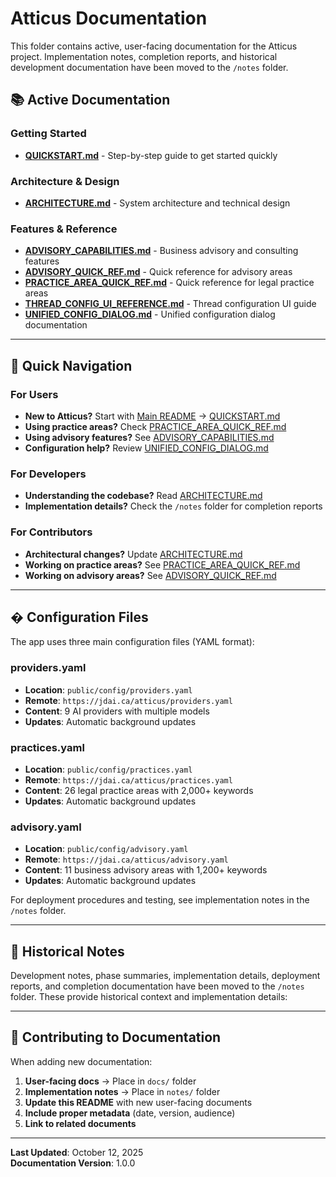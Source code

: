 # Atticus Documentation

This folder contains active, user-facing documentation for the Atticus project. Implementation notes, completion reports, and historical development documentation have been moved to the `/notes` folder.

## 📚 Active Documentation

### Getting Started

- **[QUICKSTART.md](QUICKSTART.md)** - Step-by-step guide to get started quickly

### Architecture & Design

- **[ARCHITECTURE.md](ARCHITECTURE.md)** - System architecture and technical design

### Features & Reference

- **[ADVISORY_CAPABILITIES.md](ADVISORY_CAPABILITIES.md)** - Business advisory and consulting features
- **[ADVISORY_QUICK_REF.md](ADVISORY_QUICK_REF.md)** - Quick reference for advisory areas
- **[PRACTICE_AREA_QUICK_REF.md](PRACTICE_AREA_QUICK_REF.md)** - Quick reference for legal practice areas
- **[THREAD_CONFIG_UI_REFERENCE.md](THREAD_CONFIG_UI_REFERENCE.md)** - Thread configuration UI guide
- **[UNIFIED_CONFIG_DIALOG.md](UNIFIED_CONFIG_DIALOG.md)** - Unified configuration dialog documentation

---

## 📖 Quick Navigation

### For Users

- **New to Atticus?** Start with [Main README](../README.md) → [QUICKSTART.md](QUICKSTART.md)
- **Using practice areas?** Check [PRACTICE_AREA_QUICK_REF.md](PRACTICE_AREA_QUICK_REF.md)
- **Using advisory features?** See [ADVISORY_CAPABILITIES.md](ADVISORY_CAPABILITIES.md)
- **Configuration help?** Review [UNIFIED_CONFIG_DIALOG.md](UNIFIED_CONFIG_DIALOG.md)

### For Developers

- **Understanding the codebase?** Read [ARCHITECTURE.md](ARCHITECTURE.md)
- **Implementation details?** Check the `/notes` folder for completion reports

### For Contributors

- **Architectural changes?** Update [ARCHITECTURE.md](ARCHITECTURE.md)
- **Working on practice areas?** See [PRACTICE_AREA_QUICK_REF.md](PRACTICE_AREA_QUICK_REF.md)
- **Working on advisory areas?** See [ADVISORY_QUICK_REF.md](ADVISORY_QUICK_REF.md)

---

## � Configuration Files

The app uses three main configuration files (YAML format):

### providers.yaml

- **Location**: `public/config/providers.yaml`
- **Remote**: `https://jdai.ca/atticus/providers.yaml`
- **Content**: 9 AI providers with multiple models
- **Updates**: Automatic background updates

### practices.yaml

- **Location**: `public/config/practices.yaml`
- **Remote**: `https://jdai.ca/atticus/practices.yaml`
- **Content**: 26 legal practice areas with 2,000+ keywords
- **Updates**: Automatic background updates

### advisory.yaml

- **Location**: `public/config/advisory.yaml`
- **Remote**: `https://jdai.ca/atticus/advisory.yaml`
- **Content**: 11 business advisory areas with 1,200+ keywords
- **Updates**: Automatic background updates

For deployment procedures and testing, see implementation notes in the `/notes` folder.

---

## 📝 Historical Notes

Development notes, phase summaries, implementation details, deployment reports, and completion documentation have been moved to the `/notes` folder. These provide historical context and implementation details:

---

## 🤝 Contributing to Documentation

When adding new documentation:

1. **User-facing docs** → Place in `docs/` folder
2. **Implementation notes** → Place in `notes/` folder
3. **Update this README** with new user-facing documents
4. **Include proper metadata** (date, version, audience)
5. **Link to related documents**

---

**Last Updated**: October 12, 2025  
**Documentation Version**: 1.0.0
